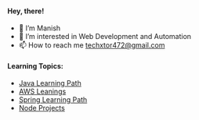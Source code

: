 #### Hey, there!
- 👋 I’m Manish
- 👀 I’m interested in Web Development and Automation
- 📫 How to reach me techxtor472@gmail.com

#### Learning Topics:
- [Java Learning Path](https://github.com/topics/techxtor-java-learning)
- [AWS Leanings](https://github.com/topics/techxtor-aws-learning)
- [Spring Learning Path](https://github.com/topics/techxtor-spring-learning)
- [Node Projects](https://github.com/topics/techxtor-node-projects)
